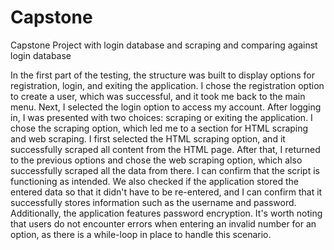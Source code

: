 # Capstone
Capstone Project with login database and scraping and comparing against login database

In the first part of the testing, the structure was built to display options for registration, login, and exiting the application. I chose the registration option to create a user, which was successful, and it took me back to the main menu. Next, I selected the login option to access my account. After logging in, I was presented with two choices: scraping or exiting the application. I chose the scraping option, which led me to a section for HTML scraping and web scraping. I first selected the HTML scraping option, and it successfully scraped all content from the HTML page. After that, I returned to the previous options and chose the web scraping option, which also successfully scraped all the data from there. I can confirm that the script is functioning as intended. We also checked if the application stored the entered data so that it didn't have to be re-entered, and I can confirm that it successfully stores information such as the username and password. Additionally, the application features password encryption. It's worth noting that users do not encounter errors when entering an invalid number for an option, as there is a while-loop in place to handle this scenario.

